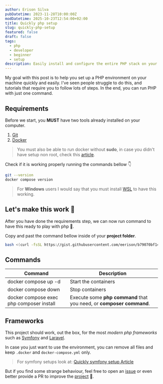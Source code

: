 ```yaml
---
author: Erison Silva
pubDatetime: 2023-11-28T10:00:00Z
modDatetime: 2025-10-23T12:54:00+02:00
title: Quickly php setup
slug: quickly-php-setup
featured: false
draft: false
tags:
  - php
  - developer
  - beginner
  - setup
description: Easily install and configure the entire PHP stack on your machine in one simple step, perfect for beginners.
---
```


My goal with this post is to help you set up a PHP environment on your machine quickly and easily.
I've seen people struggle to do this, and tutorials that require you to follow lots of steps.
In the end, you can run PHP with just one command.

## Requirements

Before we start, you **MUST** have two tools already installed on your computer.

1. [Git][git_install_link]
2. [Docker][docker_install_link]

> You must also be able to run docker without **sudo**,
> in case you didn't have setup non root, check this [article][docker_non_root_link].

Check if it is working properly running the commands bellow 👇

```sh
git --version
docker compose version
```

> For **Windows** users I would say that you must install [WSL][wsl_install_link] to have this working.

## Let's make this work 🚀

After you have done the requirements step, we can now run command to have this ready to play with php 🐘.

Copy and past the command bellow inside of your **project folder**.

```sh
bash <(curl -fsSL https://gist.githubusercontent.com/eerison/b79070bf142e4ea301867bd3308dadea/raw/easy-php-setup.sh)
```

## Commands

| Command                                  | Description                                                          |
| ---------------------------------------- | -------------------------------------------------------------------- |
| docker compose up -d                     | Start the containers                                                 |
| docker compose down                      | Stop containers                                                      |
| docker compose exec php composer install | Execute some **php command** that you need, or **composer command**. |

## Frameworks

This project should work, out the box, for the most _modern php frameworks_ such as [Symfony][symfony_link] and [Laravel][laravel_link].

In case you just want to use the environment, you can remove all files and keep `.docker` and `docker-compose.yml` only.

> For symfony setups look at: [Quickly symfony setup Article](/posts/quickly-symfony-setup)

But if you find some strange behaviour, feel free to open an [issue][repository_issue_link]
or even better provide a PR to improve the [project][repository_link] 🚀.

[git_install_link]: https://git-scm.com/book/en/v2/Getting-Started-Installing-Git
[docker_non_root_link]: https://docs.docker.com/engine/install/linux-postinstall/#manage-docker-as-a-non-root-user
[docker_install_link]: https://docs.docker.com/engine/install/ubuntu/#install-using-the-repository
[wsl_install_link]: https://learn.microsoft.com/en-us/windows/wsl/install
[repository_issue_link]: https://github.com/shield-wall/easy-php-setup/issues
[repository_link]: https://github.com/shield-wall/easy-php-setup
[symfony_link]: https://symfony.com/
[laravel_link]: https://laravel.com/
